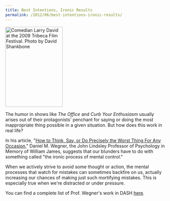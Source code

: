 ```yaml
---
title: Best Intentions, Ironic Results
permalink: /2012/06/best-intentions-ironic-results/
---
```

<img src="{{site.baseurl}}/assets/img/Larry_David_at_the_2009_Tribeca_Film_Festival_2_0.jpeg" alt="Comedian Larry David at the 2009 Tribeca Film Festival. Photo by David Shankbone" title="Comedian Larry David at the 2009 Tribeca Film Festival. Photo by David Shankbone" width="179" height="250" class="floatright">

The humor in shows like _The Office_ and _Curb Your Enthusiasm_ usually arises out of their protagonists' penchant for saying or doing the most inappropriate thing possible in a given situation. But how does this work in real life?

In his article, "[How to Think, Say, or Do Precisely the Worst Thing For Any Occasion](http://nrs.harvard.edu/urn-3:HUL.InstRepos:8923959)," Daniel M. Wegner, the John Lindsley Professor of Psychology in Memory of William James, suggests that our blunders have to do with something called "the ironic process of mental control."

When we actively strive to avoid some thought or action, the mental processes that watch for mistakes can sometimes backfire on us, actually increasing our chances of making just such mortifying mistakes. This is especially true when we're distracted or under pressure.

You can find a complete list of Prof. Wegner's work in DASH [here](http://dash.harvard.edu/browse?type=harvardAuthor&authority=44443cfaa82e6938bbf3df46218f44bf).
